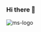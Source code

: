 ### Hi there 👋

<!--

Class Developer() {
  
  constructor() {


  }

}

-->


![ms-logo](https://user-images.githubusercontent.com/81395283/145882523-24839a22-b01b-4ab6-a461-31f2342f748d.png)
